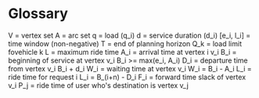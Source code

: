 
# Glossary
V = vertex set
A = arc set
q = load (q_i)
d = service duration (d_i)
[e_i, l_i] = time window (non-negative)
T = end of planning horizon
Q_k = load limit fovehicle k
L = maximum ride time
A_i = arrival time at vertex i v_i
B_i = beginning of service at vertex v_i
         B_i >= max(e_i, A_i)
D_i = departure time from vertex v_i
         B_i + d_i
W_i = waiting time at vertex v_i
         W_i = B_i - A_i
L_i = ride time for request i
         L_i = B_(i+n) - D_i
 F_i = forward time slack of vertex v_i
 P_j = ride time of user who's destination is vertex v_j
